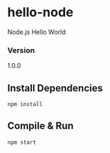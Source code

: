 # hello-node
Node.js Hello World

### Version
1.0.0

## Install Dependencies

```
npm install
```

## Compile & Run

```
npm start
```